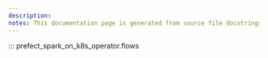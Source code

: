 ```yaml
---
description: 
notes: This documentation page is generated from source file docstrings.
---
```


::: prefect_spark_on_k8s_operator.flows